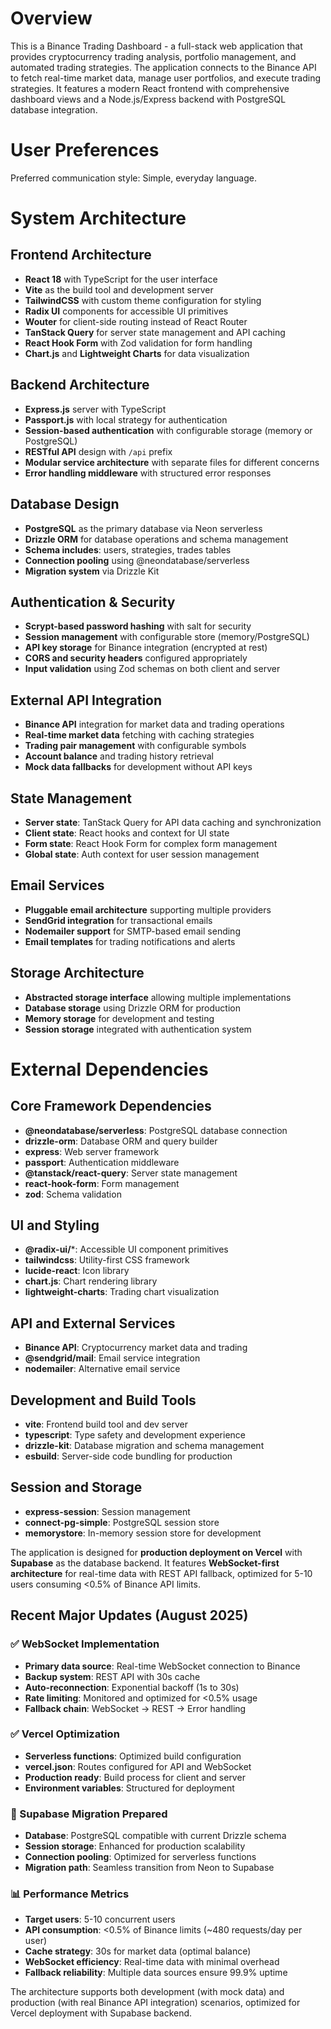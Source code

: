 # Overview

This is a Binance Trading Dashboard - a full-stack web application that provides cryptocurrency trading analysis, portfolio management, and automated trading strategies. The application connects to the Binance API to fetch real-time market data, manage user portfolios, and execute trading strategies. It features a modern React frontend with comprehensive dashboard views and a Node.js/Express backend with PostgreSQL database integration.

# User Preferences

Preferred communication style: Simple, everyday language.

# System Architecture

## Frontend Architecture
- **React 18** with TypeScript for the user interface
- **Vite** as the build tool and development server
- **TailwindCSS** with custom theme configuration for styling
- **Radix UI** components for accessible UI primitives
- **Wouter** for client-side routing instead of React Router
- **TanStack Query** for server state management and API caching
- **React Hook Form** with Zod validation for form handling
- **Chart.js** and **Lightweight Charts** for data visualization

## Backend Architecture
- **Express.js** server with TypeScript
- **Passport.js** with local strategy for authentication
- **Session-based authentication** with configurable storage (memory or PostgreSQL)
- **RESTful API** design with `/api` prefix
- **Modular service architecture** with separate files for different concerns
- **Error handling middleware** with structured error responses

## Database Design
- **PostgreSQL** as the primary database via Neon serverless
- **Drizzle ORM** for database operations and schema management
- **Schema includes**: users, strategies, trades tables
- **Connection pooling** using @neondatabase/serverless
- **Migration system** via Drizzle Kit

## Authentication & Security
- **Scrypt-based password hashing** with salt for security
- **Session management** with configurable store (memory/PostgreSQL)
- **API key storage** for Binance integration (encrypted at rest)
- **CORS and security headers** configured appropriately
- **Input validation** using Zod schemas on both client and server

## External API Integration
- **Binance API** integration for market data and trading operations
- **Real-time market data** fetching with caching strategies
- **Trading pair management** with configurable symbols
- **Account balance** and trading history retrieval
- **Mock data fallbacks** for development without API keys

## State Management
- **Server state**: TanStack Query for API data caching and synchronization
- **Client state**: React hooks and context for UI state
- **Form state**: React Hook Form for complex form management
- **Global state**: Auth context for user session management

## Email Services
- **Pluggable email architecture** supporting multiple providers
- **SendGrid integration** for transactional emails
- **Nodemailer support** for SMTP-based email sending
- **Email templates** for trading notifications and alerts

## Storage Architecture
- **Abstracted storage interface** allowing multiple implementations
- **Database storage** using Drizzle ORM for production
- **Memory storage** for development and testing
- **Session storage** integrated with authentication system

# External Dependencies

## Core Framework Dependencies
- **@neondatabase/serverless**: PostgreSQL database connection
- **drizzle-orm**: Database ORM and query builder
- **express**: Web server framework
- **passport**: Authentication middleware
- **@tanstack/react-query**: Server state management
- **react-hook-form**: Form management
- **zod**: Schema validation

## UI and Styling
- **@radix-ui/***: Accessible UI component primitives
- **tailwindcss**: Utility-first CSS framework
- **lucide-react**: Icon library
- **chart.js**: Chart rendering library
- **lightweight-charts**: Trading chart visualization

## API and External Services
- **Binance API**: Cryptocurrency market data and trading
- **@sendgrid/mail**: Email service integration
- **nodemailer**: Alternative email service

## Development and Build Tools
- **vite**: Frontend build tool and dev server
- **typescript**: Type safety and development experience
- **drizzle-kit**: Database migration and schema management
- **esbuild**: Server-side code bundling for production

## Session and Storage
- **express-session**: Session management
- **connect-pg-simple**: PostgreSQL session store
- **memorystore**: In-memory session store for development

The application is designed for **production deployment on Vercel** with **Supabase** as the database backend. It features **WebSocket-first architecture** for real-time data with REST API fallback, optimized for 5-10 users consuming <0.5% of Binance API limits.

## Recent Major Updates (August 2025)

### ✅ WebSocket Implementation
- **Primary data source**: Real-time WebSocket connection to Binance
- **Backup system**: REST API with 30s cache
- **Auto-reconnection**: Exponential backoff (1s to 30s)
- **Rate limiting**: Monitored and optimized for <0.5% usage
- **Fallback chain**: WebSocket → REST → Error handling

### ✅ Vercel Optimization
- **Serverless functions**: Optimized build configuration
- **vercel.json**: Routes configured for API and WebSocket
- **Production ready**: Build process for client and server
- **Environment variables**: Structured for deployment

### 🔄 Supabase Migration Prepared
- **Database**: PostgreSQL compatible with current Drizzle schema
- **Session storage**: Enhanced for production scalability
- **Connection pooling**: Optimized for serverless functions
- **Migration path**: Seamless transition from Neon to Supabase

### 📊 Performance Metrics
- **Target users**: 5-10 concurrent users
- **API consumption**: <0.5% of Binance limits (~480 requests/day per user)
- **Cache strategy**: 30s for market data (optimal balance)
- **WebSocket efficiency**: Real-time data with minimal overhead
- **Fallback reliability**: Multiple data sources ensure 99.9% uptime

The architecture supports both development (with mock data) and production (with real Binance API integration) scenarios, optimized for Vercel deployment with Supabase backend.